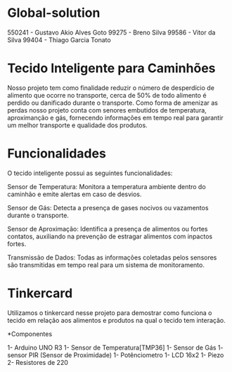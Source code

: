 # Global-solution

550241 - Gustavo Akio Alves Goto
99275 - Breno Silva
99586 - Vitor da Silva
99404 - Thiago Garcia Tonato

# Tecido Inteligente para Caminhões 

Nosso projeto tem como finalidade reduzir o número de desperdício de alimento que ocorre no transporte, cerca de 50% de todo alimento é perdido ou danificado durante o transporte. Como forma de amenizar as perdas nosso projeto conta com senores embutidos de temperatura, aproximanção e gás, fornecendo informações em tempo real para garantir um melhor transporte e qualidade dos produtos.

# Funcionalidades

O tecido inteligente possui as seguintes funcionalidades:

Sensor de Temperatura: Monitora a temperatura ambiente dentro do caminhão e emite alertas em caso de desvios.

Sensor de Gás: Detecta a presença de gases nocivos ou vazamentos durante o transporte.

Sensor de Aproximação: Identifica a presença de alimentos ou fortes contatos, auxiliando na prevenção de estragar alimentos com inpactos fortes.

Transmissão de Dados: Todas as informações coletadas pelos sensores são transmitidas em tempo real para um sistema de monitoramento.

# Tinkercard

Utilizamos o tinkercard nesse projeto para demostrar como funciona o tecido em relação aos alimentos e produtos na qual o tecido tem interação.

*Componentes 

 1- Arduino UNO R3
 1- Sensor de Temperatura[TMP36]
 1- Sensor de Gás
 1- sensor PIR (Sensor de Proximidade)
 1- Potênciometro 
 1- LCD 16x2
 1- Piezo
 2- Resistores de 220
 
 
 
 
 
